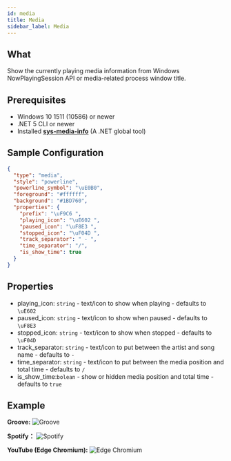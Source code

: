 ```yaml
---
id: media
title: Media
sidebar_label: Media
---
```


## What

Show the currently playing media information from Windows NowPlayingSession API or media-related process window title.

## Prerequisites

* Windows 10 1511 (10586) or newer
* .NET 5 CLI or newer
* Installed **[sys-media-info](https://github.com/zuozishi/sys-media-info)** (A .NET global tool)

## Sample Configuration

```json
{
  "type": "media",
  "style": "powerline",
  "powerline_symbol": "\uE0B0",
  "foreground": "#ffffff",
  "background": "#1BD760",
  "properties": {
    "prefix": "\uF9C6 ",
    "playing_icon": "\uE602 ",
    "paused_icon": "\uF8E3 ",
    "stopped_icon": "\uF04D ",
    "track_separator": " - ",
    "time_separator": "/",
    "is_show_time": true
  }
}
```

## Properties

* playing_icon: `string` - text/icon to show when playing - defaults to `\uE602 `
* paused_icon: `string` - text/icon to show when paused - defaults to `\uF8E3 `
* stopped_icon: `string` - text/icon to show when stopped - defaults to `\uF04D `
* track_separator: `string` - text/icon to put between the artist and song name - defaults to ` - `
* time_separator: `string` - text/icon to put between the media position and total time - defaults to `/`
* is_show_time:`bolean` - show or hidden media position and total time - defaults to `true`

## Example

**Groove:**
![Groove](https://user-images.githubusercontent.com/20531439/129418053-5cf80721-8b27-402e-b8e9-f1df61fefc5b.gif)

**Spotify：**
![Spotify](https://user-images.githubusercontent.com/20531439/129418076-aa65b032-3faa-4e6a-87c9-4ad44cb134e4.gif)

**YouTube (Edge Chromium):**
![Edge Chromium](https://user-images.githubusercontent.com/20531439/129418840-42c790c2-8252-4cd7-ad5a-b6732f3656f3.gif)
